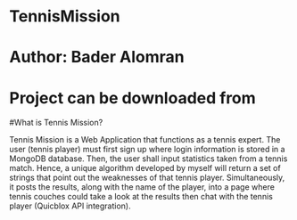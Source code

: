 # TennisMission

# Author: Bader Alomran

# Project can be downloaded from

#What is Tennis Mission?

Tennis Mission is a Web Application that functions as a tennis expert. The user (tennis player) must first sign up where login information is stored in a MongoDB database.
Then, the user shall input statistics taken from a tennis match. Hence, a unique algorithm developed by myself will return a set of strings
that point out the weaknesses of that tennis player. Simultaneously, it posts the results, along with the name of the player, into a page
where tennis couches could take a look at the results then chat with the tennis player (Quicblox API integration).
